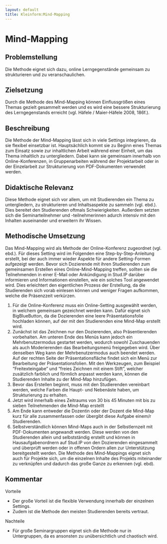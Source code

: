 ```yaml
---
layout: default
title: Kleinform:Mind-Mapping
---
```

# Mind-Mapping
## Problemstellung
Die Methode eignet sich dazu, online Lerngegenstände gemeinsam zu strukturieren und zu veranschaulichen.

## Zielsetzung
Durch die Methode des Mind-Mapping können Einflussgrößen eines Themas gezielt gesammelt werden und es wird eine bessere Strukturierung des Lerngegenstands erreicht (vgl. Häfele / Maier-Häfele 2008, 186f.).

## Beschreibung
Die Methode der Mind-Mapping lässt sich in viele Settings integrieren, da sie flexibel einsetzbar ist. Hauptsächlich kommt sie zu Beginn eines Themas zum Einsatz sowie zur inhaltlichen Arbeit während einer Einheit, um das Thema inhaltlich zu untergliedern.
Dabei kann sie gemeinsam innerhalb von Online-Konferenzen, in Gruppenarbeiten während der Projektarbeit oder in der Einzelarbeit zur Strukturierung von PDF-Dokumenten verwendet werden.

## Didaktische Relevanz
Diese Methode eignet sich vor allem, um mit Studierenden ein Thema zu untergliedern, zu strukturieren und Inhaltsaspekte zu sammeln (vgl. ebd.). Dies bereitet den Studierenden oftmals Schwierigkeiten. Außerdem setzten sich die Seminarteilnehmer und -teilnehmerinnen adurch intensiv mit den Inhalten auseinander und erweitern ihr Wissen.

## Methodische Umsetzung
Das Mind-Mapping wird als Methode der Online-Konferenz zugeordnet (vgl. ebd.). Für dieses Setting wird im Folgenden eine Step-by-Step-Anleitung erstellt, bei der auch immer wieder Aspekte für andere Setting-Formen aufgezeigt werden. Bevor sich Dozierende mit ihren Studierenden zum gemeinsamen Erstellen eines Online-Mind-Mapping treffen, sollten sie die Teilnehmenden in einer E-Mail oder Ankündigung in Stud.IP darüber informieren und Informationen einstellen, wie ein solches Tool angewendet wird. Dies erleichtert den eigentlichen Prozess der Erstellung, da die Studierenden sich vorab einlesen können und weniger Fragen aufkommen, welche die Präsenzzeit verkürzen.
1. Für die Online-Konferenz muss ein Online-Setting ausgewählt werden, in welchem gemeinsam gezeichnet werden kann. Dafür eignet sich BigBlueButton, da die Dozierenden eine leere Präsentationsfolie hochladen können, auf der mit den Studierenden eine Mind-Map erstellt wird.
2. Zunächst ist das Zeichnen nur den Dozierenden, also Präsentierenden vorbehalten. Am unteren Ende des Menüs kann jedoch ein Mehrbenutzermodus gestartet werden, wodurch sowohl Zuschauenden als auch Moderierenden das Bearbeitungsmenü freigegeben wird. Über denselben Weg kann der Mehrbenutzermodus auch beendet werden.
Auf der rechten Seite der Präsentationsfläche findet sich ein Menü zur Bearbeitung der Präsentationsfolien. Mit den Werkzeugen, zum Beispiel “Freitexteingabe” und “freies Zeichnen mit einem Stift”, welcher zusätzlich farblich und förmlich anpasst werden kann, können die Studierenden Inhalte zu der Mind-Map hinzufügen.
3. Bevor das Erstellen beginnt, muss mit den Studierenden vereinbart werden, welche Farben die Haupt- und Nebenäste haben, um Strukturierung zu erhalten.
4. Jetzt wird innerhalb eines Zeitraums von 30 bis 45 Minuten mit bis zu sieben Teilnehmenden die Mind-Map erstellt
5. Am Ende kann entweder die Dozentin oder der Dozent die Mind-Map kurz für alle zusammenfassen oder übergibt diese Aufgabe einem/r Studierenden.
6. Selbstverständlich können Mind-Maps auch in der Selbstlernzeit mit PDF-Dokumenten angewandt werden. Diese werden von den Studierenden allein und selbstständig erstellt und können in Hausaufgabenordnern auf Stud.IP von den Dozierenden eingesammelt und überprüft werden oder in offenen Ordern allen zur Unterstützung bereitgestellt werden. Die Methode des Mind-Mappings eignet sich auch für Projekte sich, um die einzelnen Inhalte des Projekts miteinander zu verknüpfen und dadurch das große Ganze zu erkennen (vgl. ebd).


## Kommentar
Vorteile
* Der große Vorteil ist die flexible Verwendung innerhalb der einzelnen Settings.
* Zudem ist die Methode den meisten Studierenden bereits vertraut.

Nachteile
* Für große Seminargruppen eignet sich die Methode nur in Untergruppen, da es ansonsten zu unübersichtlich und chaotisch wird.

